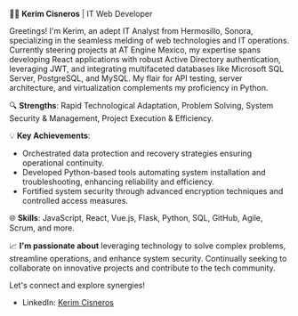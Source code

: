 👨‍💻 **Kerim Cisneros** | IT Web Developer

Greetings! I'm Kerim, an adept IT Analyst from Hermosillo, Sonora, specializing in the seamless melding of web technologies and IT operations. Currently steering projects at AT Engine Mexico, my expertise spans developing React applications with robust Active Directory authentication, leveraging JWT, and integrating multifaceted databases like Microsoft SQL Server, PostgreSQL, and MySQL. My flair for API testing, server architecture, and virtualization complements my proficiency in Python.

🔍 **Strengths**: Rapid Technological Adaptation, Problem Solving, System Security & Management, Project Execution & Efficiency.

💡 **Key Achievements**:
- Orchestrated data protection and recovery strategies ensuring operational continuity.
- Developed Python-based tools automating system installation and troubleshooting, enhancing reliability and efficiency.
- Fortified system security through advanced encryption techniques and controlled access measures.

🌐 **Skills**: JavaScript, React, Vue.js, Flask, Python, SQL, GitHub, Agile, Scrum, and more.

📈 **I'm passionate about** leveraging technology to solve complex problems, streamline operations, and enhance system security. Continually seeking to collaborate on innovative projects and contribute to the tech community.

Let's connect and explore synergies!
- LinkedIn: [Kerim Cisneros](https://www.linkedin.com/in/kerimcl/)
